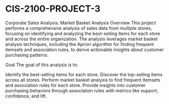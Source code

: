 # CIS-2100-PROJECT-3

Corporate Sales Analysis: Market Basket Analysis
Overview
This project performs a comprehensive analysis of sales data from multiple stores, focusing on identifying and analyzing the best-selling items for each store and across the entire organization. The analysis leverages market basket analysis techniques, including the Apriori algorithm for finding frequent itemsets and association rules, to derive actionable insights about customer purchasing patterns.

Goal
The goal of this analysis is to:

Identify the best-selling items for each store.
Discover the top-selling items across all stores.
Perform market basket analysis to find frequent itemsets and association rules for each store.
Provide insights into customer purchasing behaviors through association rules with metrics like support, confidence, and lift.
